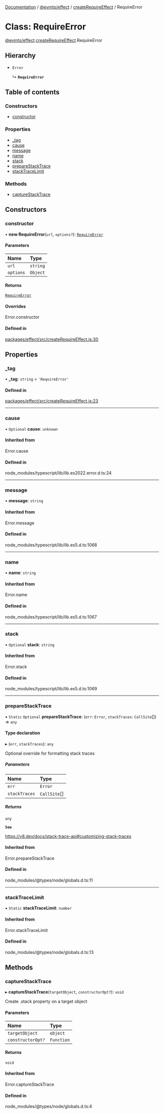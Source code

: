 [Documentation](../README.md) / [@evmts/effect](../modules/evmts_effect.md) / [createRequireEffect](../modules/evmts_effect.createRequireEffect.md) / RequireError

# Class: RequireError

[@evmts/effect](../modules/evmts_effect.md).[createRequireEffect](../modules/evmts_effect.createRequireEffect.md).RequireError

## Hierarchy

- `Error`

  ↳ **`RequireError`**

## Table of contents

### Constructors

- [constructor](evmts_effect.createRequireEffect.RequireError.md#constructor)

### Properties

- [\_tag](evmts_effect.createRequireEffect.RequireError.md#_tag)
- [cause](evmts_effect.createRequireEffect.RequireError.md#cause)
- [message](evmts_effect.createRequireEffect.RequireError.md#message)
- [name](evmts_effect.createRequireEffect.RequireError.md#name)
- [stack](evmts_effect.createRequireEffect.RequireError.md#stack)
- [prepareStackTrace](evmts_effect.createRequireEffect.RequireError.md#preparestacktrace)
- [stackTraceLimit](evmts_effect.createRequireEffect.RequireError.md#stacktracelimit)

### Methods

- [captureStackTrace](evmts_effect.createRequireEffect.RequireError.md#capturestacktrace)

## Constructors

### constructor

• **new RequireError**(`url`, `options?`): [`RequireError`](evmts_effect.createRequireEffect.RequireError.md)

#### Parameters

| Name | Type |
| :------ | :------ |
| `url` | `string` |
| `options` | `Object` |

#### Returns

[`RequireError`](evmts_effect.createRequireEffect.RequireError.md)

#### Overrides

Error.constructor

#### Defined in

[packages/effect/src/createRequireEffect.js:30](https://github.com/evmts/evmts-monorepo/blob/main/packages/effect/src/createRequireEffect.js#L30)

## Properties

### \_tag

• **\_tag**: `string` = `'RequireError'`

#### Defined in

[packages/effect/src/createRequireEffect.js:23](https://github.com/evmts/evmts-monorepo/blob/main/packages/effect/src/createRequireEffect.js#L23)

___

### cause

• `Optional` **cause**: `unknown`

#### Inherited from

Error.cause

#### Defined in

node_modules/typescript/lib/lib.es2022.error.d.ts:24

___

### message

• **message**: `string`

#### Inherited from

Error.message

#### Defined in

node_modules/typescript/lib/lib.es5.d.ts:1068

___

### name

• **name**: `string`

#### Inherited from

Error.name

#### Defined in

node_modules/typescript/lib/lib.es5.d.ts:1067

___

### stack

• `Optional` **stack**: `string`

#### Inherited from

Error.stack

#### Defined in

node_modules/typescript/lib/lib.es5.d.ts:1069

___

### prepareStackTrace

▪ `Static` `Optional` **prepareStackTrace**: (`err`: `Error`, `stackTraces`: `CallSite`[]) => `any`

#### Type declaration

▸ (`err`, `stackTraces`): `any`

Optional override for formatting stack traces

##### Parameters

| Name | Type |
| :------ | :------ |
| `err` | `Error` |
| `stackTraces` | `CallSite`[] |

##### Returns

`any`

**`See`**

https://v8.dev/docs/stack-trace-api#customizing-stack-traces

#### Inherited from

Error.prepareStackTrace

#### Defined in

node_modules/@types/node/globals.d.ts:11

___

### stackTraceLimit

▪ `Static` **stackTraceLimit**: `number`

#### Inherited from

Error.stackTraceLimit

#### Defined in

node_modules/@types/node/globals.d.ts:13

## Methods

### captureStackTrace

▸ **captureStackTrace**(`targetObject`, `constructorOpt?`): `void`

Create .stack property on a target object

#### Parameters

| Name | Type |
| :------ | :------ |
| `targetObject` | `object` |
| `constructorOpt?` | `Function` |

#### Returns

`void`

#### Inherited from

Error.captureStackTrace

#### Defined in

node_modules/@types/node/globals.d.ts:4
